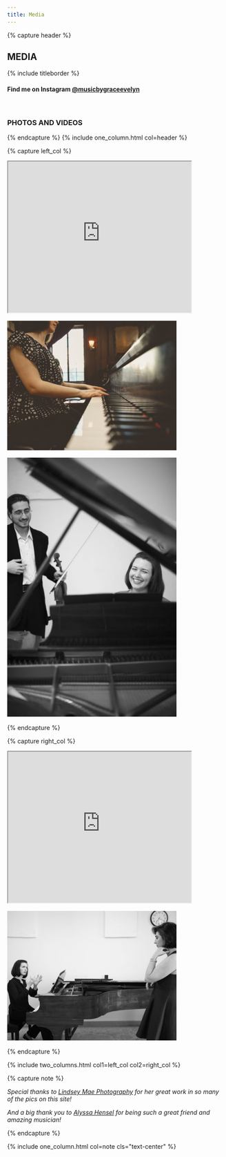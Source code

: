 ```yaml
---
title: Media
---
```


{% capture header %}

## MEDIA

{% include titleborder %}

#### Find me on Instagram [@musicbygraceevelyn](https://www.instagram.com/musicbygraceevelyn/)

<p>&nbsp;</p>

### PHOTOS AND VIDEOS

{% endcapture %}
{% include one_column.html col=header %}

{% capture left_col %}

<iframe src="https://www.youtube.com/embed/tKW5CZcn6GI" width="425" height="350"></iframe>

![Image1](/assets/images/IMG_0319-393x300.jpg)

![Image2](/assets/images/IMG_1034_BW-393x600.jpg)

{% endcapture %}

{% capture right_col %}

<iframe src="https://www.youtube.com/embed/Jxd4nzHOKO4" width="425" height="350"></iframe>

![Image1](/assets/images/IMG_0510-393x300.jpg)

{% endcapture %}

{% include two_columns.html col1=left_col col2=right_col %}

{% capture note %}

_Special thanks to [Lindsey Mae Photography](https://www.lindseymaephotography.com/) for her great work in so many of the pics on this site!_

_And a big thank you to [Alyssa Hensel](https://www.alyssahensel.com/) for being such a great friend and amazing musician!_

{% endcapture %}

{% include one_column.html col=note cls="text-center" %}